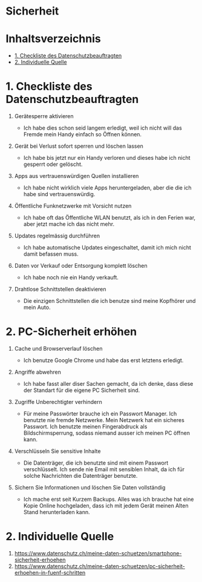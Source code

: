 # Sicherheit <!-- omit in toc -->

# Inhaltsverzeichnis <!-- omit in toc -->
- [1. Checkliste des Datenschutzbeauftragten](#1-checkliste-des-datenschutzbeauftragten)
- [2. Individuelle Quelle](#2-individuelle-quelle)

# 1. Checkliste des Datenschutzbeauftragten
1. Gerätesperre aktivieren
    - Ich habe dies schon seid langem erledigt, weil ich nicht will das Fremde mein Handy einfach so Öffnen können.

2. Gerät bei Verlust sofort sperren und löschen lassen
    - Ich habe bis jetzt nur ein Handy verloren und dieses habe ich nicht gesperrt oder gelöscht.

3. Apps aus vertrauenswürdigen Quellen installieren
    - Ich habe nicht wirklich viele Apps heruntergeladen, aber die die ich habe sind vertrauenswürdig.

4. Öffentliche Funknetzwerke mit Vorsicht nutzen
    - Ich habe oft das Öffentliche WLAN benutzt, als ich in den Ferien war, aber jetzt mache ich das nicht mehr.

5. Updates regelmässig durchführen
    - Ich habe automatische Updates eingeschaltet, damit ich mich nicht damit befassen muss.

6. Daten vor Verkauf oder Entsorgung komplett löschen
    - Ich habe noch nie ein Handy verkauft.

7. Drahtlose Schnittstellen deaktivieren
    - Die einzigen Schnittstellen die ich benutze sind meine Kopfhörer und mein Auto.

# 2. PC-Sicherheit erhöhen
1. Cache und Browserverlauf löschen
    - Ich benutze Google Chrome und habe das erst letztens erledigt.

2. Angriffe abwehren
    - Ich habe fasst aller diser Sachen gemacht, da ich denke, dass diese der Standart für die eigene PC Sicherheit sind.

3. Zugriffe Unberechtigter verhindern
    - Für meine Passwörter brauche ich ein Passwort Manager. Ich benutzte nie fremde Netzwerke. Mein Netzwerk hat ein sicheres Passwort. Ich benutzte meinen Fingerabdruck als Bildschirmsperrung, sodass niemand ausser ich meinen PC öffnen kann.

4. Verschlüsseln Sie sensitive Inhalte
    - Die Datenträger, die ich benutzte sind mit einem Passwort verschlüsselt. Ich sende nie Email mit sensiblen Inhalt, da ich für solche Nachrichten die Datenträger benutzte.

5. Sichern Sie Informationen und löschen Sie Daten vollständig
    - Ich mache erst seit Kurzem Backups. Alles was ich brauche hat eine Kopie Online hochgeladen, dass ich mit jedem Gerät meinen Alten Stand herunterladen kann.

# 2. Individuelle Quelle
1. https://www.datenschutz.ch/meine-daten-schuetzen/smartphone-sicherheit-erhoehen
2. https://www.datenschutz.ch/meine-daten-schuetzen/pc-sicherheit-erhoehen-in-fuenf-schritten
